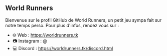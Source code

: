 ## World Runners
Bienvenue sur le profil GitHub de World Runners, un petit jeu sympa fait sur notre temps perso.
Pour plus d'infos, rendez vous sur :

 - 🌐 Web : https://worldrunners.tk
 - 📷 Instagram : @
 - 💻 Discord : https://worldrunners.tk/discord.html
